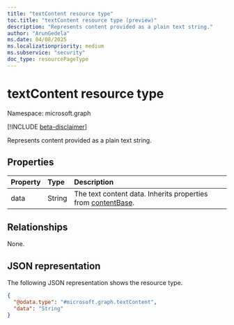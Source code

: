 ```yaml
---
title: "textContent resource type"
toc.title: "textContent resource type (preview)"
description: "Represents content provided as a plain text string."
author: "ArunGedela"
ms.date: 04/08/2025
ms.localizationpriority: medium
ms.subservice: "security"
doc_type: resourcePageType
---
```


# textContent resource type

Namespace: microsoft.graph

[!INCLUDE [beta-disclaimer](../../includes/beta-disclaimer.md)]

Represents content provided as a plain text string.

## Properties

| Property | Type   | Description            |
| :------- | :----- | :--------------------- |
| data     | String | The text content data. Inherits properties from [contentBase](../resources/contentbase.md).|


## Relationships

None.

## JSON representation

The following JSON representation shows the resource type.
<!-- {
  "blockType": "resource",
  "@odata.type": "microsoft.graph.textContent",
  "baseType": "microsoft.graph.contentBase",
  "openType": false
}-->
``` json
{
  "@odata.type": "#microsoft.graph.textContent",
  "data": "String"
}
```
